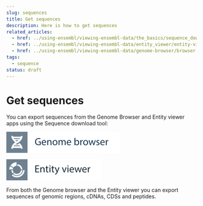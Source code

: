 ```yaml
---
slug: sequences
title: Get sequences
description: Here is how to get sequences
related_articles:
  - href: ../using-ensembl/viewing-ensembl-data/the_basics/sequence_download.md
  - href: ../using-ensembl/viewing-ensembl-data/entity_viewer/entity-viewer.md
  - href: ../using-ensembl/viewing-ensembl-data/genome-browser/browser.md
tags:
  - sequence
status: draft
---
```


# Get sequences

You can export sequences from the Genome Browser and Entity viewer apps using the Sequence download tool:

![](../../img/id-genome-browser.svg)

![](../../img/id-entity-viewer.svg)

From both the Genome browser and the Entity viewer you can export sequences of genomic regions, cDNAs, CDSs and peptides.
